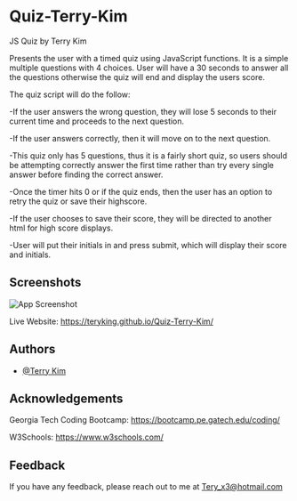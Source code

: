 
# Quiz-Terry-Kim
JS Quiz by Terry Kim

Presents the user with a timed quiz using JavaScript functions. 
It is a simple multiple questions with 4 choices. 
User will have a 30 seconds to answer all the questions otherwise the quiz will end and display the users score.

The quiz script will do the follow:

-If the user answers the wrong question, they will lose 5 seconds to their current time and proceeds to the next question.

-If the user answers correctly, then it will move on to the next question.

-This quiz only has 5 questions, thus it is a fairly short quiz, so users should be attempting correctly answer the first time rather than try every single answer before finding the correct answer.

-Once the timer hits 0 or if the quiz ends, then the user has an option to retry the quiz or save their highscore.

-If the user chooses to save their score, they will be directed to another html for high score displays.

-User will put their initials in and press submit, which will display their score and initials.

## Screenshots

![App Screenshot](./assets/readmewebgif.gif)

Live Website: https://teryking.github.io/Quiz-Terry-Kim/


## Authors

- [@Terry Kim](https://github.com/TeryKing/Portfolio-Terry-Kim)


## Acknowledgements

Georgia Tech Coding Bootcamp: https://bootcamp.pe.gatech.edu/coding/

W3Schools: https://www.w3schools.com/

## Feedback

If you have any feedback, please reach out to me at Tery_x3@hotmail.com

